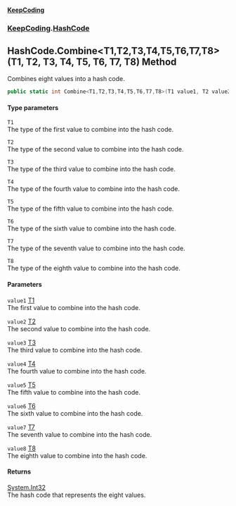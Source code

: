 #### [KeepCoding](index.md 'index')
### [KeepCoding](KeepCoding.md 'KeepCoding').[HashCode](HashCode.md 'KeepCoding.HashCode')
## HashCode.Combine&lt;T1,T2,T3,T4,T5,T6,T7,T8&gt;(T1, T2, T3, T4, T5, T6, T7, T8) Method
Combines eight values into a hash code.  
```csharp
public static int Combine<T1,T2,T3,T4,T5,T6,T7,T8>(T1 value1, T2 value2, T3 value3, T4 value4, T5 value5, T6 value6, T7 value7, T8 value8);
```
#### Type parameters
<a name='KeepCoding.HashCode.Combine.T1.T2.T3.T4.T5.T6.T7.T8.(T1.T2.T3.T4.T5.T6.T7.T8).T1'></a>
`T1`  
The type of the first value to combine into the hash code.
  
<a name='KeepCoding.HashCode.Combine.T1.T2.T3.T4.T5.T6.T7.T8.(T1.T2.T3.T4.T5.T6.T7.T8).T2'></a>
`T2`  
The type of the second value to combine into the hash code.
  
<a name='KeepCoding.HashCode.Combine.T1.T2.T3.T4.T5.T6.T7.T8.(T1.T2.T3.T4.T5.T6.T7.T8).T3'></a>
`T3`  
The type of the third value to combine into the hash code.
  
<a name='KeepCoding.HashCode.Combine.T1.T2.T3.T4.T5.T6.T7.T8.(T1.T2.T3.T4.T5.T6.T7.T8).T4'></a>
`T4`  
The type of the fourth value to combine into the hash code.
  
<a name='KeepCoding.HashCode.Combine.T1.T2.T3.T4.T5.T6.T7.T8.(T1.T2.T3.T4.T5.T6.T7.T8).T5'></a>
`T5`  
The type of the fifth value to combine into the hash code.
  
<a name='KeepCoding.HashCode.Combine.T1.T2.T3.T4.T5.T6.T7.T8.(T1.T2.T3.T4.T5.T6.T7.T8).T6'></a>
`T6`  
The type of the sixth value to combine into the hash code.
  
<a name='KeepCoding.HashCode.Combine.T1.T2.T3.T4.T5.T6.T7.T8.(T1.T2.T3.T4.T5.T6.T7.T8).T7'></a>
`T7`  
The type of the seventh value to combine into the hash code.
  
<a name='KeepCoding.HashCode.Combine.T1.T2.T3.T4.T5.T6.T7.T8.(T1.T2.T3.T4.T5.T6.T7.T8).T8'></a>
`T8`  
The type of the eighth value to combine into the hash code.
  
#### Parameters
<a name='KeepCoding.HashCode.Combine.T1.T2.T3.T4.T5.T6.T7.T8.(T1.T2.T3.T4.T5.T6.T7.T8).value1'></a>
`value1` [T1](HashCode.Combine.G8EgAs2B1jAj301G2EoR2g.md#KeepCoding.HashCode.Combine.T1.T2.T3.T4.T5.T6.T7.T8.(T1.T2.T3.T4.T5.T6.T7.T8).T1 'KeepCoding.HashCode.Combine&lt;T1,T2,T3,T4,T5,T6,T7,T8&gt;(T1, T2, T3, T4, T5, T6, T7, T8).T1')  
The first value to combine into the hash code.
  
<a name='KeepCoding.HashCode.Combine.T1.T2.T3.T4.T5.T6.T7.T8.(T1.T2.T3.T4.T5.T6.T7.T8).value2'></a>
`value2` [T2](HashCode.Combine.G8EgAs2B1jAj301G2EoR2g.md#KeepCoding.HashCode.Combine.T1.T2.T3.T4.T5.T6.T7.T8.(T1.T2.T3.T4.T5.T6.T7.T8).T2 'KeepCoding.HashCode.Combine&lt;T1,T2,T3,T4,T5,T6,T7,T8&gt;(T1, T2, T3, T4, T5, T6, T7, T8).T2')  
The second value to combine into the hash code.
  
<a name='KeepCoding.HashCode.Combine.T1.T2.T3.T4.T5.T6.T7.T8.(T1.T2.T3.T4.T5.T6.T7.T8).value3'></a>
`value3` [T3](HashCode.Combine.G8EgAs2B1jAj301G2EoR2g.md#KeepCoding.HashCode.Combine.T1.T2.T3.T4.T5.T6.T7.T8.(T1.T2.T3.T4.T5.T6.T7.T8).T3 'KeepCoding.HashCode.Combine&lt;T1,T2,T3,T4,T5,T6,T7,T8&gt;(T1, T2, T3, T4, T5, T6, T7, T8).T3')  
The third value to combine into the hash code.
  
<a name='KeepCoding.HashCode.Combine.T1.T2.T3.T4.T5.T6.T7.T8.(T1.T2.T3.T4.T5.T6.T7.T8).value4'></a>
`value4` [T4](HashCode.Combine.G8EgAs2B1jAj301G2EoR2g.md#KeepCoding.HashCode.Combine.T1.T2.T3.T4.T5.T6.T7.T8.(T1.T2.T3.T4.T5.T6.T7.T8).T4 'KeepCoding.HashCode.Combine&lt;T1,T2,T3,T4,T5,T6,T7,T8&gt;(T1, T2, T3, T4, T5, T6, T7, T8).T4')  
The fourth value to combine into the hash code.
  
<a name='KeepCoding.HashCode.Combine.T1.T2.T3.T4.T5.T6.T7.T8.(T1.T2.T3.T4.T5.T6.T7.T8).value5'></a>
`value5` [T5](HashCode.Combine.G8EgAs2B1jAj301G2EoR2g.md#KeepCoding.HashCode.Combine.T1.T2.T3.T4.T5.T6.T7.T8.(T1.T2.T3.T4.T5.T6.T7.T8).T5 'KeepCoding.HashCode.Combine&lt;T1,T2,T3,T4,T5,T6,T7,T8&gt;(T1, T2, T3, T4, T5, T6, T7, T8).T5')  
The fifth value to combine into the hash code.
  
<a name='KeepCoding.HashCode.Combine.T1.T2.T3.T4.T5.T6.T7.T8.(T1.T2.T3.T4.T5.T6.T7.T8).value6'></a>
`value6` [T6](HashCode.Combine.G8EgAs2B1jAj301G2EoR2g.md#KeepCoding.HashCode.Combine.T1.T2.T3.T4.T5.T6.T7.T8.(T1.T2.T3.T4.T5.T6.T7.T8).T6 'KeepCoding.HashCode.Combine&lt;T1,T2,T3,T4,T5,T6,T7,T8&gt;(T1, T2, T3, T4, T5, T6, T7, T8).T6')  
The sixth value to combine into the hash code.
  
<a name='KeepCoding.HashCode.Combine.T1.T2.T3.T4.T5.T6.T7.T8.(T1.T2.T3.T4.T5.T6.T7.T8).value7'></a>
`value7` [T7](HashCode.Combine.G8EgAs2B1jAj301G2EoR2g.md#KeepCoding.HashCode.Combine.T1.T2.T3.T4.T5.T6.T7.T8.(T1.T2.T3.T4.T5.T6.T7.T8).T7 'KeepCoding.HashCode.Combine&lt;T1,T2,T3,T4,T5,T6,T7,T8&gt;(T1, T2, T3, T4, T5, T6, T7, T8).T7')  
The seventh value to combine into the hash code.
  
<a name='KeepCoding.HashCode.Combine.T1.T2.T3.T4.T5.T6.T7.T8.(T1.T2.T3.T4.T5.T6.T7.T8).value8'></a>
`value8` [T8](HashCode.Combine.G8EgAs2B1jAj301G2EoR2g.md#KeepCoding.HashCode.Combine.T1.T2.T3.T4.T5.T6.T7.T8.(T1.T2.T3.T4.T5.T6.T7.T8).T8 'KeepCoding.HashCode.Combine&lt;T1,T2,T3,T4,T5,T6,T7,T8&gt;(T1, T2, T3, T4, T5, T6, T7, T8).T8')  
The eighth value to combine into the hash code.
  
#### Returns
[System.Int32](https://docs.microsoft.com/en-us/dotnet/api/System.Int32 'System.Int32')  
The hash code that represents the eight values.
